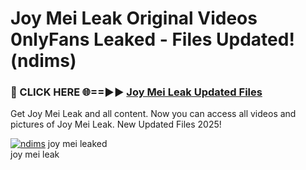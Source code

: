 # Joy Mei Leak Original Videos 0nlyFans Leaked - Files Updated! (ndims)

<h3>🔴 CLICK HERE 🌐==►► <a href="https://tinyurl.com/3hn5wdd3" rel="nofollow">Joy Mei Leak Updated Files</a></h3>

Get Joy Mei Leak and all content. Now you can access all videos and pictures of Joy Mei Leak. New Updated Files 2025!

[![ndims](https://i.imgur.com/4HnBqBT.gif)](https://tinyurl.com/3hn5wdd3)
joy mei leaked<br>
joy mei leak